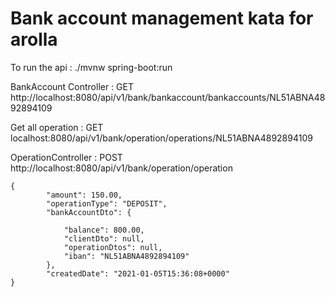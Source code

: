 # Bank account management kata for arolla

To run the api : ./mvnw spring-boot:run

BankAccount Controller : GET http://localhost:8080/api/v1/bank/bankaccount/bankaccounts/NL51ABNA4892894109

Get all operation : GET localhost:8080/api/v1/bank/operation/operations/NL51ABNA4892894109

OperationController : POST http://localhost:8080/api/v1/bank/operation/operation

    {
            "amount": 150.00,
            "operationType": "DEPOSIT",
            "bankAccountDto": {
                
                "balance": 800.00,
                "clientDto": null,
                "operationDtos": null,
                "iban": "NL51ABNA4892894109"
            },
            "createdDate": "2021-01-05T15:36:08+0000"
    }
